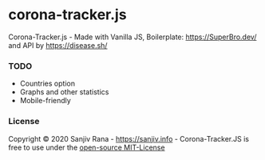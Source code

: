 # corona-tracker.js
Corona-Tracker.js - Made with Vanilla JS, Boilerplate: https://SuperBro.dev/ and API by https://disease.sh/

### TODO
- Countries option
- Graphs and other statistics
- Mobile-friendly

### License
Copyright © 2020 Sanjiv Rana - https://sanjiv.info -
Corona-Tracker.JS is free to use under the [open-source MIT-License](https://github.com/eync/corona-tracker.js/blob/master/LICENSE)

